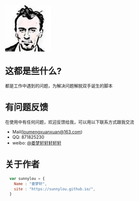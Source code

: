 ![hehe](TX/1_mrknowledge.jpg)

# 这都是些什么?
都是工作中遇到的问题，为解决问题解脱双手诞生的脚本



# 有问题反馈
在使用中有任何问题，欢迎反馈给我，可以用以下联系方式跟我交流

* Mail(loumengxuanxuan@163.com)
* QQ: 871825230
* weibo: [@娄梦轩轩轩轩轩](https://weibo.com/loumengxuanxuan)




# 关于作者

```javascript
  var sunnylou = {
    Name : "娄梦轩",
    site : "https://sunnylou.github.io/",
  }
```
